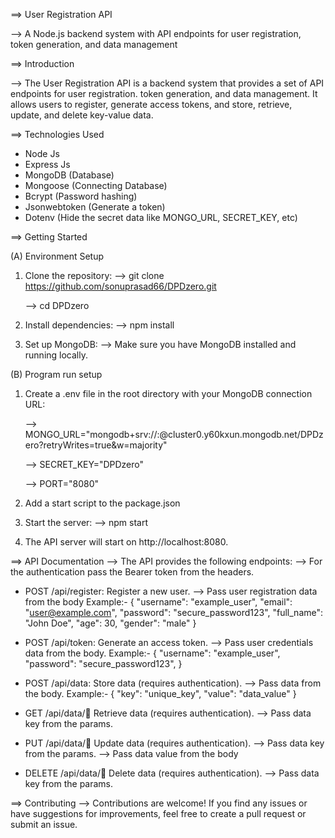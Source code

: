 ==> User Registration API

--> A Node.js backend system with API endpoints for user registration, token generation, and data management

==> Introduction

--> The User Registration API is a backend system that provides a set of API endpoints for user registration.
token generation, and data management. It allows users to register, generate access tokens, and store, retrieve,
update, and delete key-value data.

==> Technologies Used

- Node Js
- Express Js
- MongoDB (Database)
- Mongoose (Connecting Database)
- Bcrypt (Password hashing)
- Jsonwebtoken (Generate a token)
- Dotenv (Hide the secret data like MONGO_URL, SECRET_KEY, etc)

==> Getting Started

(A) Environment Setup

1. Clone the repository:
   --> git clone https://github.com/sonuprasad66/DPDzero.git

    --> cd DPDzero

3. Install dependencies:
   --> npm install

4. Set up MongoDB:
   --> Make sure you have MongoDB installed and running locally.

(B) Program run setup

1. Create a .env file in the root directory with your MongoDB connection URL:

   --> MONGO_URL="mongodb+srv://<USERNAME>:<PASSWORD>@cluster0.y60kxun.mongodb.net/DPDzero?retryWrites=true&w=majority"

    --> SECRET_KEY="DPDzero"

    --> PORT="8080"

3. Add a start script to the package.json

4. Start the server:
   --> npm start

5. The API server will start on http://localhost:8080.

==> API Documentation
--> The API provides the following endpoints:
--> For the authentication pass the Bearer token from the headers.

- POST /api/register: Register a new user.
  --> Pass user registration data from the body
  Example:- {
  "username": "example_user",
  "email": "user@example.com",
  "password": "secure_password123",
  "full_name": "John Doe",
  "age": 30,
  "gender": "male"
  }

- POST /api/token: Generate an access token.
  --> Pass user credentials data from the body.
  Example:- {
  "username": "example_user",
  "password": "secure_password123",
  }

- POST /api/data: Store data (requires authentication).
  --> Pass data from the body.
  Example:- {
  "key": "unique_key",
  "value": "data_value"
  }

- GET /api/data/:key: Retrieve data (requires authentication).
  --> Pass data key from the params.

- PUT /api/data/:key: Update data (requires authentication).
  --> Pass data key from the params.
  --> Pass data value from the body

- DELETE /api/data/:key: Delete data (requires authentication).
  --> Pass data key from the params.

==> Contributing
--> Contributions are welcome! If you find any issues or have suggestions for improvements,
feel free to create a pull request or submit an issue.
